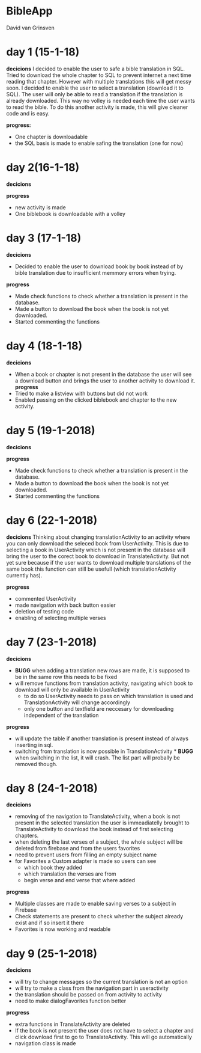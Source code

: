 # BibleApp
David van Grinsven


# day 1 (15-1-18)

__decicions__
I decided to enable the user to safe a bible translation in SQL. 
Tried to download the whole chapter to SQL to prevent internet a next time reading that chapter.
However with multiple translations this will get messy soon. 
I decided to enable the user to select a translation (download it to SQL). The user will only be able to read a translation if the translation is already downloaded.
This way no volley is needed each time the user wants to read the bible.
To do this another activity is made, this will give cleaner code and is easy.

__progress:__
* One chapter is downloadable 
* the SQL basis is made to enable safing the translation (one for now)



# day 2(16-1-18)

__decicions__

__progress__
* new activity is made
* One biblebook is downloadable with a volley


# day 3 (17-1-18)
__decicions__
* Decided to enable the user to download book by book instead of by bible translation due to insufficient memmory errors when trying.

__progress__
* Made check functions to check whether a translation is present in the database.
* Made a button to download the book when the book is not yet downloaded.
* Started commenting the functions

# day 4 (18-1-18)
__decicions__
* When a book or chapter is not present in the database the user will see a download button and brings the user to another activity to download it.
__progress__
* Tried to make a listview with buttons but did not work
* Enabled passing on the clicked biblebook and chapter to the new activity.


# day 5 (19-1-2018)
__decicions__

__progress__
* Made check functions to check whether a translation is present in the database.
* Made a button to download the book when the book is not yet downloaded.
* Started commenting the functions

# day 6 (22-1-2018)
__decicions__
Thinking about changing translationActivity to an activity where you can only download the seleced book from UserActivity.
This is due to selecting a book in UserActivity which is not present in the database will bring the user to the corect book to download in TranslateActivity. But not yet sure because if the user wants to download multiple translations of the same book this function can still be usefull (which translationActivity currently has).

__progress__
* commented UserActivity
* made navigation with back button easier
* deletion of testing code
* enabling of selecting multiple verses

# day 7 (23-1-2018)
__decicions__
* __BUGG__ when adding a translation new rows are made, it is supposed to be in the same row this needs to be fixed
* will remove functions from translation activity, navigating which book to download will only be available in UserActivity
    * to do so UserActivity needs to pass on which translation is used and TranslationActivity will change accordingly
    * only one button and textfield are neccesary for downloading independent of the translation
    
__progress__
* will update the table if another translation is present instead of always inserting in sql.
* switching from translation is now possible in TranslationActivity
      * __BUGG__ when switching in the list, it will crash. The list part will probally be removed though.

# day 8 (24-1-2018)
__decicions__
* removing of the navigation to TranslateActivity, when a book is not present in the selected translation the user is immeadiatelly brought to TranslateActivity to download the book instead of first selecting chapters.
* when deleting the last verses of a subject, the whole subject will be deleted from firebase and from the users favorites
* need to prevent users from filling an empty subject name
* for Favorites a Custom adapter is made so users can see
   * which book they added
   * which translation the verses are from
   * begin verse and end verse that where added
    
__progress__
* Multiple classes are made to enable saving verses to a subject in Firebase
* Check statements are present to check whether the subject already exist and if so insert it there
* Favorites is now working and readable


# day 9 (25-1-2018)
__decicions__
* will try to change messages so the current translation is not an option
* will try to make a class from the navigation part in useractivity
* the translation should be passed on from activity to activity
* need to make dialogFavorites function better

__progress__
* extra functions in TranslateActivity are deleted
* If the book is not present the user does not have to select a chapter and click download first to go to TranslateActivity. This will go automatically
* navigation class is made
